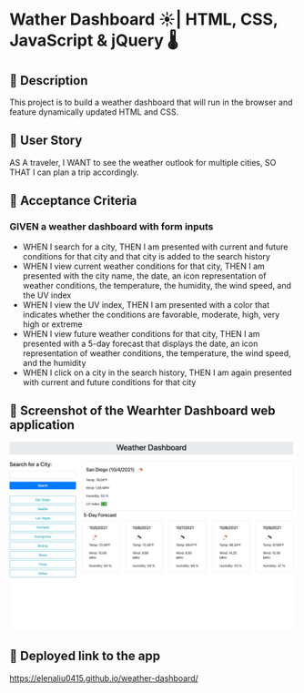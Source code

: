 # Wather Dashboard ☀️| HTML, CSS, JavaScript & jQuery 🌡️

## 🌟 Description
This project is to build a weather dashboard that will run in the browser and feature dynamically updated HTML and CSS.

## 🌟 User Story
AS A traveler,
I WANT to see the weather outlook for multiple cities,
SO THAT I can plan a trip accordingly. 

## 🌟 Acceptance Criteria
### GIVEN a weather dashboard with form inputs
- WHEN I search for a city,
THEN I am presented with current and future conditions for that city and that city is added to the search history
- WHEN I view current weather conditions for that city,
THEN I am presented with the city name, the date, an icon representation of weather conditions, the temperature, the humidity, the wind speed, and the UV index
- WHEN I view the UV index,
THEN I am presented with a color that indicates whether the conditions are favorable, moderate, high, very high or extreme 
- WHEN I view future weather conditions for that city,
THEN I am presented with a 5-day forecast that displays the date, an icon representation of weather conditions, the temperature, the wind speed, and the humidity
- WHEN I click on a city in the search history,
THEN I am again presented with current and future conditions for that city

## 🌟 Screenshot of the Wearhter Dashboard web application

![screenshot](screenshot.png)

## 🌟 Deployed link to the app

https://elenaliu0415.github.io/weather-dashboard/
